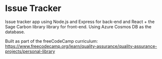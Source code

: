 # Issue Tracker
Issue tracker app using Node.js and Express for back-end and React + the Sage Carbon library library for front-end. Using Azure Cosmos DB as the database.

Built as part of the freeCodeCamp curriculum: https://www.freecodecamp.org/learn/quality-assurance/quality-assurance-projects/personal-library
